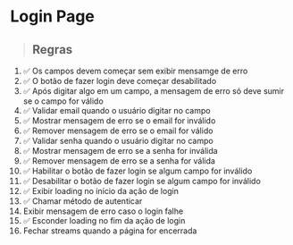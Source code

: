# Login Page

> ## Regras

1. ✅ Os campos devem começar sem exibir mensamge de erro
2. ✅ O botão de fazer login deve começar desabilitado
3. ✅ Após digitar algo em um campo, a mensagem de erro só deve sumir se o campo for válido
4. ✅ Validar email quando o usuário digitar no campo
5. ✅ Mostrar mensagem de erro se o email for inválido
6. ✅ Remover mensagem de erro se o email for válido
7. ✅ Validar senha quando o usuário digitar no campo
8. ✅ Mostrar mensagem de erro se a senha for inválida
9. ✅ Remover mensagem de erro se a senha for válida
10. ✅ Habilitar o botão de fazer login se algum campo for inválido
11. ✅ Desabilitar o botão de fazer login se algum campo for inválido
12. ✅ Exibir loading no início da ação de login
13. ✅ Chamar método de autenticar
14. Exibir mensagem de erro caso o login falhe
15. ✅ Esconder loading no fim da ação de login
16. Fechar streams quando a página for encerrada
